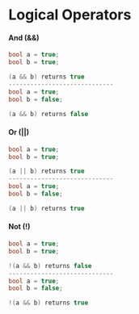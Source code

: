 # Logical Operators

#### And (&&)
```csharp
bool a = true;
bool b = true;

(a && b) returns true
-----------------------------
bool a = true;
bool b = false;

(a && b) returns false
```

#### Or (||)
```csharp
bool a = true;
bool b = true;

(a || b) returns true
-----------------------------
bool a = true;
bool b = false;

(a || b) returns true
```

#### Not (!)
```csharp
bool a = true;
bool b = true;

!(a && b) returns false
-----------------------------
bool a = true;
bool b = false;

!(a && b) returns true
```
